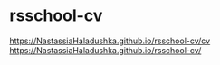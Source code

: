 # rsschool-cv
https://NastassiaHaladushka.github.io/rsschool-cv/cv
https://NastassiaHaladushka.github.io/rsschool-cv/
